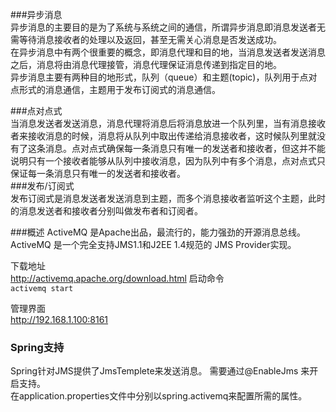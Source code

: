 ###异步消息  
异步消息的主要目的是为了系统与系统之间的通信，所谓异步消息即消息发送者无需等待消息接收者的处理以及返回，甚至无需关心消息是否发送成功。  
在异步消息中有两个很重要的概念，即消息代理和目的地，当消息发送者发送消息之后，消息将由消息代理接管，消息代理保证消息传递到指定目的地。  
异步消息主要有两种目的地形式，队列（queue）和主题(topic)，队列用于点对点形式的消息通信，主题用于发布订阅式的消息通信。  

###点对点式  
当消息发送者发送消息，消息代理将消息后将消息放进一个队列里，当有消息接收者来接收消息的时候，消息将从队列中取出传递给消息接收者，这时候队列里就没有了这条消息。点对点式确保每一条消息只有唯一的发送者和接收者，但这并不能说明只有一个接收者能够从队列中接收消息，因为队列中有多个消息，点对点式只保证每一条消息只有唯一的发送者和接收者。  
###发布/订阅式  
发布订阅式是消息发送者发送消息到主题，而多个消息接收者监听这个主题，此时的消息发送者和接收者分别叫做发布者和订阅者。  

###概述
ActiveMQ 是Apache出品，最流行的，能力强劲的开源消息总线。ActiveMQ 是一个完全支持JMS1.1和J2EE 1.4规范的 JMS Provider实现。  

下载地址  
http://activemq.apache.org/download.html 
启动命令    
`activemq start`

管理界面  
http://192.168.1.100:8161


### Spring支持
Spring针对JMS提供了JmsTemplete来发送消息。  需要通过@EnableJms 来开启支持。  
在application.properties文件中分别以spring.activemq来配置所需的属性。  
